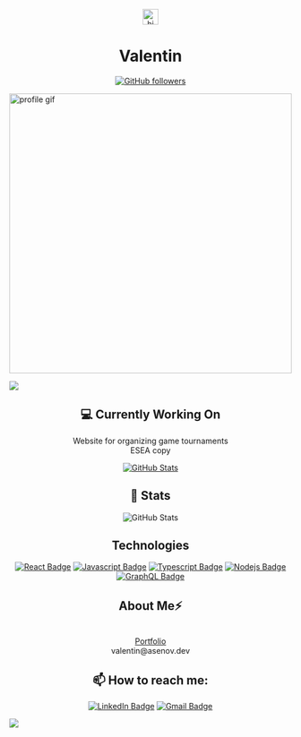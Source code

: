
<p align="center">
  <img src="https://user-images.githubusercontent.com/1303154/88677602-1635ba80-d120-11ea-84d8-d263ba5fc3c0.gif" width="28px" height="28px" alt="hi">
  <br>
  <h1 align="center">Valentin</h1>
  <p align="center">
    <a href="https://github.com/alt-plus-f4?tab=followers">
      <img src="https://img.shields.io/github/followers/alt-plus-f4.svg?style=social&label=Follow" alt="GitHub followers" />
    </a>
  </p>
</p>

 <img src="https://github.com/user-attachments/assets/5fb09a87-f9ee-416b-853e-739d5f6079a6" alt="profile gif" width="100%" height="500px">

![](https://komarev.com/ghpvc/?username=alt-plus-f4&style=for-the-badge)

<p align="center">
<h2 align="center">💻 Currently Working On</h2>

<p align="center">
  Website for organizing game tournaments<br>
  ESEA copy
</p>
<p align="center">
  <a href="https://github.com/alt-plus-f4/tournler">
    <img src="https://github-readme-stats.vercel.app/api/pin/?username=alt-plus-f4&repo=tournler" alt="GitHub Stats" />
  </a>
</p>

<h2 align="center">👀 Stats</h2>

<p align="center">
  <img src="https://github-readme-streak-stats.herokuapp.com/?user=alt-plus-f4" alt="GitHub Stats" />
</p>

<h2 align="center">Technologies</h2>

<p align="center">
  <a href="#"><img src="https://img.shields.io/badge/-React-61DBFB?style=for-the-badge&labelColor=black&logo=react&logoColor=61DBFB" alt="React Badge"/></a>
  <a href="#"><img src="https://img.shields.io/badge/-Javascript-F0DB4F?style=for-the-badge&labelColor=black&logo=javascript&logoColor=F0DB4F" alt="Javascript Badge"/></a>
  <a href="#"><img src="https://img.shields.io/badge/-Typescript-007acc?style=for-the-badge&labelColor=black&logo=typescript&logoColor=007acc" alt="Typescript Badge"/></a>
  <a href="#"><img src="https://img.shields.io/badge/-Nodejs-3C873A?style=for-the-badge&labelColor=black&logo=node.js&logoColor=3C873A" alt="Nodejs Badge"/></a>
  <a href="#"><img src="https://img.shields.io/badge/-GraphQl-e535ab?style=for-the-badge&labelColor=black&logo=graphql&logoColor=e535ab" alt="GraphQL Badge"/></a>
</p>

<h2 align="center">About Me⚡</h2>

<p align="center">
  <br>
  <a href="https://assenov.me">Portfolio</a>
  <br>
  <a>valentin@asenov.dev</a>
</p>

<h2 align="center">📫 How to reach me:</h2>

<p align="center">
  <a href="https://www.linkedin.com/in/valentin-assenov"><img src="https://img.shields.io/badge/LinkedIn-0077B5?style=for-the-badge&logo=linkedin&logoColor=white" alt="LinkedIn Badge"/></a>
  <a href="mailto:ConnectWith@valentin.p.asenov.2020@elsys-bg.org"><img src="https://img.shields.io/badge/Gmail-D14836?style=for-the-badge&logo=gmail&logoColor=white" alt="Gmail Badge"/></a>
</p>

![](https://hit.yhype.me/github/profile?user_id=79216061)
